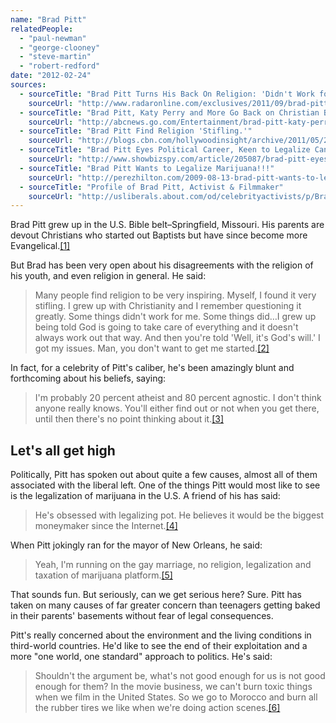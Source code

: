 ```yaml
---
name: "Brad Pitt"
relatedPeople:
  - "paul-newman"
  - "george-clooney"
  - "steve-martin"
  - "robert-redford"
date: "2012-02-24"
sources:
  - sourceTitle: "Brad Pitt Turns His Back On Religion: 'Didn't Work for Me"
    sourceUrl: "http://www.radaronline.com/exclusives/2011/09/brad-pitt-slams-christian-upbringing-religion-didn-t-work-me"
  - sourceTitle: "Brad Pitt, Katy Perry and More Go Back on Christian Beliefs"
    sourceUrl: "http://abcnews.go.com/Entertainment/brad-pitt-katy-perry-back-christian-beliefs/story?id=13620940#.T0fLsIFuDAk"
  - sourceTitle: "Brad Pitt Find Religion 'Stifling.'"
    sourceUrl: "http://blogs.cbn.com/hollywoodinsight/archive/2011/05/20/brad-pitt-finds-religion-stifling.aspx"
  - sourceTitle: "Brad Pitt Eyes Political Career, Keen to Legalize Cannabis!"
    sourceUrl: "http://www.showbizspy.com/article/205087/brad-pitt-eyes-political-career-keen-to-legalize-cannabis.html"
  - sourceTitle: "Brad Pitt Wants to Legalize Marijuana!!!"
    sourceUrl: "http://perezhilton.com/2009-08-13-brad-pitt-wants-to-legalize-marijuana#.T0fRc4FuDAk"
  - sourceTitle: "Profile of Brad Pitt, Activist & Filmmaker"
    sourceUrl: "http://usliberals.about.com/od/celebrityactivists/p/BradPitt.htm"
---
```


Brad Pitt grew up in the U.S. Bible belt–Springfield, Missouri. His parents are devout Christians who started out Baptists but have since become more Evangelical.<a class="source-citation" href="http://www.radaronline.com/exclusives/2011/09/brad-pitt-slams-christian-upbringing-religion-didn-t-work-me" title="Brad Pitt Turns His Back On Religion: &apos;Didn&apos;t Work for Me">[1]</a>

But Brad has been very open about his disagreements with the religion of his youth, and even religion in general. He said:

>Many people find religion to be very inspiring. Myself, I found it very stifling. I grew up with Christianity and I remember questioning it greatly. Some things didn't work for me. Some things did…I grew up being told God is going to take care of everything and it doesn't always work out that way. And then you're told 'Well, it's God's will.' I got my issues. Man, you don't want to get me started.<a class="source-citation" href="http://abcnews.go.com/Entertainment/brad-pitt-katy-perry-back-christian-beliefs/story?id=13620940#.T0fLsIFuDAk" title="Brad Pitt, Katy Perry and More Go Back on Christian Beliefs">[2]</a>

In fact, for a celebrity of Pitt's caliber, he's been amazingly blunt and forthcoming about his beliefs, saying:

>I'm probably 20 percent atheist and 80 percent agnostic. I don't think anyone really knows. You'll either find out or not when you get there, until then there's no point thinking about it.<a class="source-citation" href="http://blogs.cbn.com/hollywoodinsight/archive/2011/05/20/brad-pitt-finds-religion-stifling.aspx" title="Brad Pitt Find Religion &apos;Stifling.&apos;">[3]</a>

## Let's all get high

Politically, Pitt has spoken out about quite a few causes, almost all of them associated with the liberal left. One of the things Pitt would most like to see is the legalization of marijuana in the U.S. A friend of his has said:

>He's obsessed with legalizing pot. He believes it would be the biggest moneymaker since the Internet.<a class="source-citation" href="http://www.showbizspy.com/article/205087/brad-pitt-eyes-political-career-keen-to-legalize-cannabis.html" title="Brad Pitt Eyes Political Career, Keen to Legalize Cannabis!">[4]</a>

When Pitt jokingly ran for the mayor of New Orleans, he said:

>Yeah, I'm running on the gay marriage, no religion, legalization and taxation of marijuana platform.<a class="source-citation" href="http://perezhilton.com/2009-08-13-brad-pitt-wants-to-legalize-marijuana#.T0fRc4FuDAk" title="Brad Pitt Wants to Legalize Marijuana!!!">[5]</a>

That sounds fun. But seriously, can we get serious here? Sure. Pitt has taken on many causes of far greater concern than teenagers getting baked in their parents' basements without fear of legal consequences.

Pitt's really concerned about the environment and the living conditions in third-world countries. He'd like to see the end of their exploitation and a more "one world, one standard" approach to politics. He's said:

>Shouldn't the argument be, what's not good enough for us is not good enough for them? In the movie business, we can't burn toxic things when we film in the United States. So we go to Morocco and burn all the rubber tires we like when we're doing action scenes.<a class="source-citation" href="http://usliberals.about.com/od/celebrityactivists/p/BradPitt.htm" title="Profile of Brad Pitt, Activist &amp; Filmmaker">[6]</a>